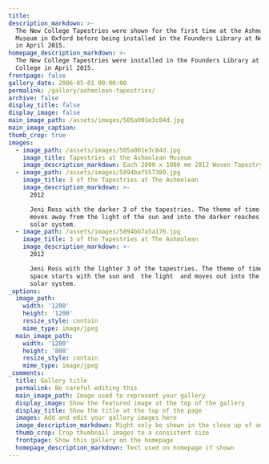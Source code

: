 ```yaml
---
title:
description_markdown: >-
  The New College Tapestries were shown for the first time at the Ashmolean
  Museum in Oxford before being installed in the Founders Library at New College
  in April 2015.
homepage_description_markdown: >-
  The New College Tapestries were installed in the Founders Library at New
  College in April 2015.
frontpage: false
gallery_date: 2006-05-01 00:00:00
permalink: /gallery/ashmolean-tapestries/
archive: false
display_title: false
display_image: false
main_image_path: /assets/images/505a001e3c84d.jpg
main_image_caption:
thumb_crop: true
images:
  - image_path: /assets/images/505a001e3c84d.jpg
    image_title: Tapestries at the Ashmolean Museum
    image_description_markdown: Each 2000 x 1000 mm 2012 Woven Tapestry
  - image_path: /assets/images/5894baf557380.jpg
    image_title: 3 of the Tapestries at The Ashmolean
    image_description_markdown: >-
      2012

      Jeni Ross with the darker 3 of the tapestries. The theme of time and space
      moves away from the light of the sun and into the darker reaches of the
      solar system.
  - image_path: /assets/images/5894bb7a5a176.jpg
    image_title: 3 of the Tapestries at The Ashmolean
    image_description_markdown: >-
      2012

      Jeni Ross with the lighter 3 of the tapestries. The theme of time and
      space starts with the sun and  the light  and moves out into the near 
      solar system.
_options:
  image_path:
    width: '1200'
    height: '1200'
    resize_style: contain
    mime_type: image/jpeg
  main_image_path:
    width: '1200'
    height: '800'
    resize_style: contain
    mime_type: image/jpeg
_comments:
  title: Gallery title
  permalink: Be careful editing this
  main_image_path: Image used to represent your gallery
  display_image: Show the featured image at the top of the gallery
  display_title: Show the title at the top of the page
  images: Add and edit your gallery images here
  image_description_markdown: Might only be shown in the close up of an image
  thumb_crop: Crop thumbnail images to a consistent size
  frontpage: Show this gallery on the homepage
  homepage_description_markdown: Text used on homepage if shown
---
```


